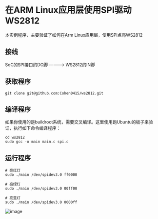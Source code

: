 # 在ARM Linux应用层使用SPI驱动WS2812
本实例程序，主要验证了如何在Arm Linux应用层，使用SPI点亮WS2812

## 接线
SoC的SPI接口的DO脚 -----> WS2812的IN脚

## 获取程序
```shell
git clone git@github.com:Cohen0415/ws2812.git
```

## 编译程序
如果你使用的是buildroot系统，需要交叉编译。这里使用跑Ubuntu的板子来验证，执行如下命令编译程序：
```shell
cd ws2812
sudo gcc -o main main.c spi.c
```

## 运行程序
```shell
# 亮红灯
sudo ./main /dev/spidev3.0 ff0000

# 亮绿灯
sudo ./main /dev/spidev3.0 00ff00

# 亮蓝灯
sudo ./main /dev/spidev3.0 0000ff
```
![image](https://github.com/user-attachments/assets/72ed1adc-03c1-426c-92c1-da6da1e4d993)
